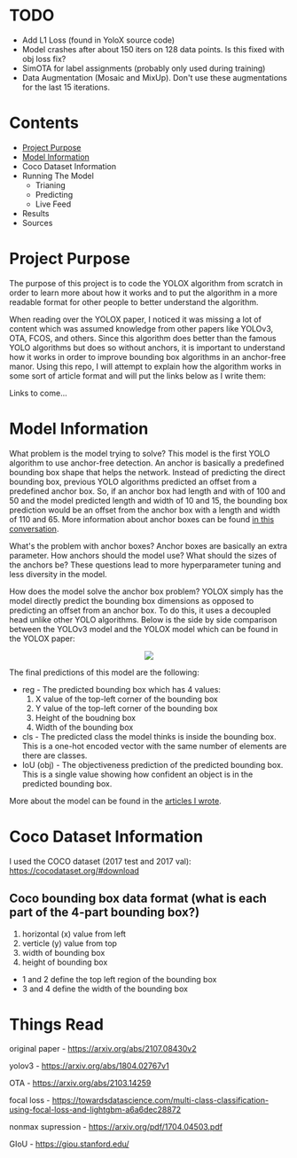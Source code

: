 # TODO
- Add L1 Loss (found in YoloX source code)
- Model crashes after about 150 iters on 128 data points. Is this fixed with obj loss fix?
- SimOTA for label assignments (probably only used during training)
- Data Augmentation (Mosaic and MixUp). Don't use these augmentations for the last 15 iterations.


# Contents
- [Project Purpose](#project-purpose)
- [Model Information](#model-information)
- Coco Dataset Information
- Running The Model
  - Trianing
  - Predicting
  - Live Feed
- Results
- Sources



# Project Purpose

The purpose of this project is to code the YOLOX algorithm from scratch in order to learn more about how it works and to put the algorithm in a more readable format for other people to better understand the algorithm. 

When reading over the YOLOX paper, I noticed it was missing a lot of content which was assumed knowledge from other papers like YOLOv3, OTA, FCOS, and others. Since this algorithm does better than the famous YOLO algorithms but does so without anchors, it is important to understand how it works in order to improve bounding box algorithms in an anchor-free manor. Using this repo, I will attempt to explain how the algorithm works in some sort of article format and will put the links below as I write them:

Links to come...


# Model Information

What problem is the model trying to solve?
This model is the first YOLO algorithm to use anchor-free detection. An anchor is basically a predefined bounding box shape that helps the network. Instead of predicting the direct bounding box, previous YOLO algorithms predicted an offset from a predefined anchor box. So, if an anchor box had length and with of 100 and 50 and the model predicted length and width of 10 and 15, the bounding box prediction would be an offset from the anchor box with a length and width of 110 and 65. More information about anchor boxes can be found [in this conversation](https://github.com/pjreddie/darknet/issues/568).

What's the problem with anchor boxes?
Anchor boxes are basically an extra parameter. How anchors should the model use? What should the sizes of the anchors be? These questions lead to more hyperparameter tuning and less diversity in the model. 

How does the model solve the anchor box problem?
YOLOX simply has the model directly predict the bounding box dimensions as opposed to predicting an offset from an anchor box. To do this, it uses a decoupled head unlike other YOLO algorithms. Below is the side by side comparison between the YOLOv3 model and the YOLOX model which can be found in the YOLOX paper:

<p align="center">
  <img src=https://user-images.githubusercontent.com/43501738/167199518-17bdf353-1636-493e-b937-9e3c6f8a2349.png>
</p>

The final predictions of this model are the following:
- reg - The predicted bounding box which has 4 values:
  1. X value of the top-left corner of the bounding box
  2. Y value of the top-left corner of the bounding box
  3. Height of the boudning box
  4. Width of the bounding box
- cls - The predicted class the model thinks is inside the bounding box. This is a one-hot encoded vector with the same number of elements are there are classes.
- IoU (obj) - The objectiveness prediction of the predicted bounding box. This is a single value showing how confident an object is in the predicted bounding box.

More about the model can be found in the [articles I wrote](#project-purpose).


# Coco Dataset Information
I used the COCO dataset (2017 test and 2017 val):
https://cocodataset.org/#download

## Coco bounding box data format (what is each part of the 4-part bounding box?)
1. horizontal (x) value from left
2. verticle (y) value from top
3. width of bounding box
4. height of bounding box
- 1 and 2 define the top left region of the bounding box
- 3 and 4 define the width of the bounding box



# Things Read
original paper - https://arxiv.org/abs/2107.08430v2

yolov3 - https://arxiv.org/abs/1804.02767v1

OTA - https://arxiv.org/abs/2103.14259

focal loss - https://towardsdatascience.com/multi-class-classification-using-focal-loss-and-lightgbm-a6a6dec28872

nonmax supression - https://arxiv.org/pdf/1704.04503.pdf

GIoU - https://giou.stanford.edu/

